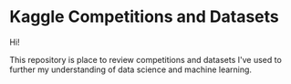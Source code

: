 # Kaggle Competitions and Datasets

Hi!


This repository is place to review competitions and datasets I've used to further my understanding of data science and machine learning.

